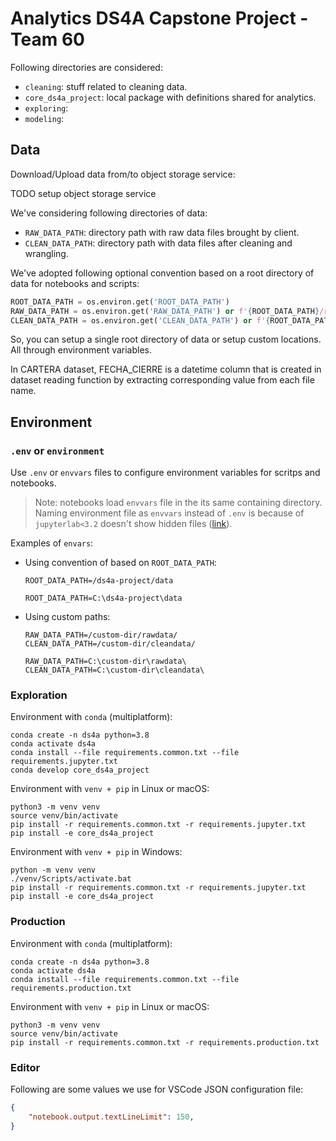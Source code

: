 # Analytics DS4A Capstone Project - Team 60

Following directories are considered:
- `cleaning`: stuff related to cleaning data.
- `core_ds4a_project`: local package with definitions shared for analytics.
- `exploring`:
- `modeling`:

## Data

Download/Upload data from/to object storage service:

TODO setup object storage service

We've considering following directories of data:

- `RAW_DATA_PATH`: directory path with raw data files brought by client.
- `CLEAN_DATA_PATH`: directory path with data files after cleaning and wrangling.

We've adopted following optional convention based on a root directory of data for notebooks and scripts:

```python
ROOT_DATA_PATH = os.environ.get('ROOT_DATA_PATH')
RAW_DATA_PATH = os.environ.get('RAW_DATA_PATH') or f'{ROOT_DATA_PATH}/raw'
CLEAN_DATA_PATH = os.environ.get('CLEAN_DATA_PATH') or f'{ROOT_DATA_PATH}/clean'
```

So, you can setup a single root directory of data or setup custom locations. All through environment variables.






In CARTERA dataset, FECHA_CIERRE is a datetime column that is created in dataset reading function by extracting corresponding value from each file name.

## Environment

### `.env` or `environment`

Use `.env` or `envvars` files to configure environment variables for scritps and notebooks.

> Note: notebooks load `envvars` file in the its same containing directory. Naming environment file as `envvars` instead of `.env` is because of `jupyterlab<3.2` doesn't show hidden files ([link](https://github.com/jupyterlab/jupyterlab/issues/2049)).

Examples of `envars`:

- Using convention of based on `ROOT_DATA_PATH`:
    ```
    ROOT_DATA_PATH=/ds4a-project/data
    ```

    ```
    ROOT_DATA_PATH=C:\ds4a-project\data
    ```

- Using custom paths:
    ```
    RAW_DATA_PATH=/custom-dir/rawdata/
    CLEAN_DATA_PATH=/custom-dir/cleandata/
    ```

    ```
    RAW_DATA_PATH=C:\custom-dir\rawdata\
    CLEAN_DATA_PATH=C:\custom-dir\cleandata\
    ```

### Exploration

Environment with `conda` (multiplatform):
```
conda create -n ds4a python=3.8
conda activate ds4a
conda install --file requirements.common.txt --file requirements.jupyter.txt
conda develop core_ds4a_project
```

Environment with `venv + pip` in Linux or macOS:
```
python3 -m venv venv
source venv/bin/activate
pip install -r requirements.common.txt -r requirements.jupyter.txt
pip install -e core_ds4a_project
```

Environment with `venv + pip` in Windows:
```
python -m venv venv
./venv/Scripts/activate.bat
pip install -r requirements.common.txt -r requirements.jupyter.txt
pip install -e core_ds4a_project
```

### Production

Environment with `conda` (multiplatform):
```
conda create -n ds4a python=3.8
conda activate ds4a
conda install --file requirements.common.txt --file requirements.production.txt
```

Environment with `venv + pip` in Linux or macOS:
```
python3 -m venv venv
source venv/bin/activate
pip install -r requirements.common.txt -r requirements.production.txt
```


### Editor

Following are some values we use for VSCode JSON configuration file:
```json
{
    "notebook.output.textLineLimit": 150,
}
```

